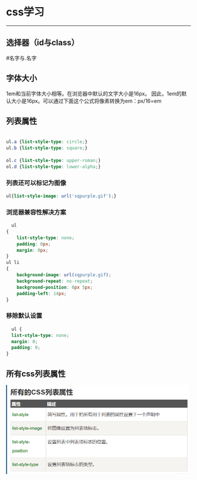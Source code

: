 # css学习
---
## 选择器（id与class）
  #名字与.名字
  
## 字体大小
1em和当前字体大小相等。在浏览器中默认的文字大小是16px。
因此，1em的默认大小是16px。可以通过下面这个公式将像素转换为em：px/16=em

## 列表属性

```css

ul.a {list-style-type: circle;}
ul.b {list-style-type: square;}
 
ol.c {list-style-type: upper-roman;}
ol.d {list-style-type: lower-alpha;}

```
### 列表还可以标记为图像

```css
ul{list-style-image: url('sqpurple.gif');}
```

### 浏览器兼容性解决方案

```css
  ul
{
    list-style-type: none;
    padding: 0px;
    margin: 0px;
}
ul li
{
    background-image: url(sqpurple.gif);
    background-repeat: no-repeat;
    background-position: 0px 5px; 
    padding-left: 14px; 
}
```

### 移除默认设置

```css
  ul {
  list-style-type: none;
  margin: 0;
  padding: 0;
}
```
## 所有css列表属性
![所有css列表属性](d3c39bd594a10282d9dcde39f72f5b9.png)





